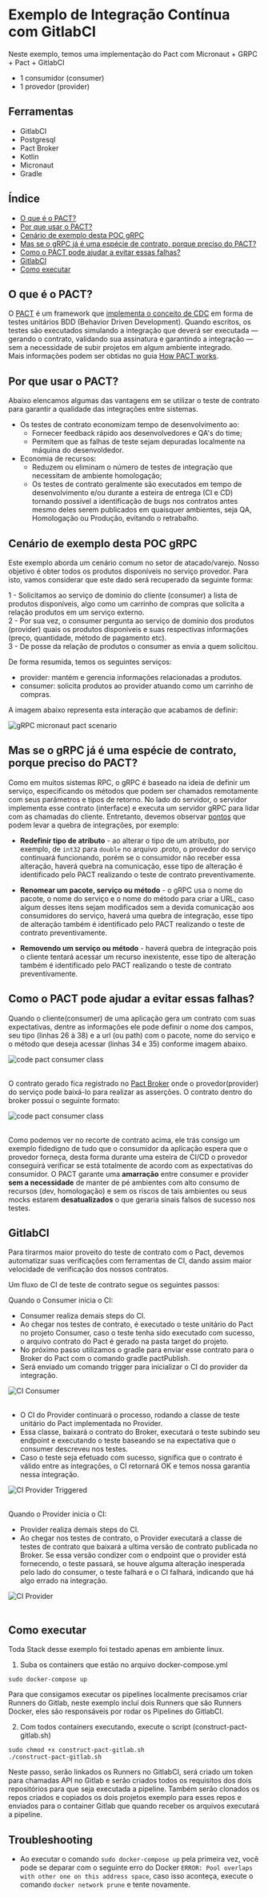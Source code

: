 # Exemplo de Integração Contínua com GitlabCI

Neste exemplo, temos uma implementação do Pact com Micronaut + GRPC + Pact + GitlabCI

- 1 consumidor (consumer)
- 1 provedor (provider)

## Ferramentas

- GitlabCI
- Postgresql
- Pact Broker
- Kotlin
- Micronaut
- Gradle

## Índice

<!--ts-->

- [O que é o PACT?](#O-que-é-o-PACT?)
- [Por que usar o PACT?](#Por-que-usar-o-PACT?)
- [Cenário de exemplo desta POC gRPC](#Cenário-de-exemplo-desta-POC-gRPC)
- [Mas se o gRPC já é uma espécie de contrato, porque preciso do PACT?](#Mas-se-o-gRPC-já-é-uma-espécie-de-contrato-porque-preciso-do-PACT?)
- [Como o PACT pode ajudar a evitar essas falhas?](#Como-o-PACT-pode-ajudar-a-evitar-essas-falhas?)
- [GitlabCI](#GitlabCI)
- [Como executar](#Como-executar)
<!--ts -->

## O que é o PACT?

O [PACT](https://docs.pact.io/) é um framework que [implementa o conceito de CDC](https://www.zup.com.br/blog/testes-de-contratos-com-pact-2-consumer-driven-contract) em forma de testes unitários BDD (Behavior Driven Development). Quando escritos, os testes são executados simulando a integração que deverá ser executada — gerando o contrato, validando sua assinatura e garantindo a integração — sem a necessidade de subir projetos em algum ambiente integrado.<br>
Mais informações podem ser obtidas no guia [How PACT works](https://pactflow.io/how-pact-works/?utm_source=ossdocs&utm_campaign=intro_animation#slide-1).

## Por que usar o PACT?

Abaixo elencamos algumas das vantagens em se utilizar o teste de contrato para garantir a qualidade das integrações entre sistemas.

<!--ts-->

- Os testes de contrato economizam tempo de desenvolvimento ao:
  - Fornecer feedback rápido aos desenvolvedores e QA's do time;
  - Permitem que as falhas de teste sejam depuradas localmente na máquina do
    desenvoldedor.
- Economia de recursos:
  - Reduzem ou eliminam o número de testes de integração que necessitam de ambiente
    homologação;
  - Os testes de contrato geralmente são executados em tempo de desenvolvimento e/ou durante a esteira de entrega (CI e CD) tornando possível a identificação de bugs nos contratos antes mesmo deles serem publicados em quaisquer ambientes, seja QA, Homologação ou Produção, evitando o retrabalho.
  <!--ts -->

## Cenário de exemplo desta POC gRPC

Este exemplo aborda um cenário comum no setor de atacado/varejo.
Nosso objetivo é obter todos os produtos disponíveis no serviço provedor.
Para isto, vamos considerar que este dado será recuperado da seguinte forma:

1 - Solicitamos ao serviço de dominio do cliente (consumer) a lista de produtos disponíveis,
algo como um carrinho de compras que solicita a relação produtos em um serviço externo. <br>
2 - Por sua vez, o consumer pergunta ao serviço de domínio dos produtos (provider) quais os
produtos disponíveis e suas respectivas informações (preço, quantidade, método de pagamento etc). <br>
3 - De posse da relação de produtos o consumer as envia a quem solicitou.

De forma resumida, temos os seguintes serviços:

- provider: mantém e gerencia informações relacionadas a produtos.
- consumer: solicita produtos ao provider atuando como um carrinho de compras.

A imagem abaixo representa esta interação que acabamos de definir:

<img src="../../../imgs/grpc-micronaut-scenario-general.png" alt="gRPC micronaut pact scenario"/>

## Mas se o gRPC já é uma espécie de contrato, porque preciso do PACT?

Como em muitos sistemas RPC, o gRPC é baseado na ideia de definir um serviço, especificando os métodos que podem ser chamados remotamente com seus parâmetros e tipos de retorno. No lado do servidor, o servidor implementa esse contrato (interface) e executa um servidor gRPC para lidar com as chamadas do cliente. Entretanto, devemos observar [pontos](https://docs.microsoft.com/pt-br/aspnet/core/grpc/versioning?view=aspnetcore-5.0) que podem levar a quebra de integrações, por exemplo:

- **Redefinir tipo de atributo** - ao alterar o tipo de um atributo, por exemplo, de `int32` para `double` no arquivo .proto, o provedor do serviço continuará funcionando, porém se o consumidor não receber essa alteração, haverá quebra na comunicação, esse tipo de alteração é identificado pelo PACT realizando o teste de contrato preventivamente.

- **Renomear um pacote, serviço ou método** - o gRPC usa o nome do pacote, o nome do serviço e o nome do método para criar a URL, caso algum desses itens sejam modificados sem a devida comunicação aos consumidores do serviço, haverá uma quebra de integração, esse tipo de alteração também é identificado pelo PACT realizando o teste de contrato preventivamente.

- **Removendo um serviço ou método** - haverá quebra de integração pois o cliente tentará acessar um recurso inexistente, esse tipo de alteração também é identificado pelo PACT realizando o teste de contrato preventivamente.

## Como o PACT pode ajudar a evitar essas falhas?

Quando o cliente(consumer) de uma aplicação gera um contrato com suas expectativas, dentre as informações ele pode definir o nome dos campos, seu tipo (linhas 26 à 38) e a url (ou path) com o pacote, nome do serviço e o método que deseja acessar (linhas 34 e 35) conforme imagem abaixo.

<img src="../../../imgs/pact-consumer-grpc-code.png" alt="code pact consumer class"/>
<br><br>

O contrato gerado fica registrado no [Pact Broker](https://docs.pact.io/pact_broker) onde o provedor(provider) do serviço pode baixá-lo para realizar as asserções. O contrato dentro do broker possui o seguinte formato:

<img src="../../../imgs/pact-contract-grpc-broker-view.png" alt="code pact consumer class"/>
<br><br>

Como podemos ver no recorte de contrato acima, ele trás consigo um exemplo fidedigno de tudo que o consumidor da aplicação espera que o provedor forneça, desta forma durante uma esteira de CI/CD o provedor conseguirá verificar se está totalmente de acordo com as expectativas do consumidor. O PACT garante uma **amarração** entre consumer e provider **sem a necessidade** de manter de pé ambientes com alto consumo de recursos (dev, homologação) e sem os riscos de tais ambientes ou seus mocks estarem **desatualizados** o que geraria sinais falsos de sucesso nos testes.

## GitlabCI

Para tirarmos maior proveito do teste de contrato com o Pact, devemos automatizar suas verificações com ferramentas de CI, dando assim maior velocidade de verificação dos nossos contratos.

Um fluxo de CI de teste de contrato segue os seguintes passos:

Quando o Consumer inicia o CI:

- Consumer realiza demais steps do CI.
- Ao chegar nos testes de contrato, é executado o teste unitário do Pact no projeto Consumer, caso o teste tenha sido executado com sucesso, o arquivo contrato do Pact é gerado na pasta target do projeto.
- No próximo passo utilizamos o gradle para enviar esse contrato para o Broker do Pact com o comando gradle pactPublish.
- Será enviado um comando trigger para inicializar o CI do provider da integração.

<img src="../../../imgs/ci-consumer.png" alt="CI Consumer"/>
<br><br>

- O CI do Provider continuará o processo, rodando a classe de teste unitário do Pact implementada no Provider.
- Essa classe, baixará o contrato do Broker, executará o teste subindo seu endpoint e executando o teste baseando se na expectativa que o consumer descreveu nos testes.
- Caso o teste seja efetuado com sucesso, significa que o contrato é válido entre as integrações, o CI retornará OK e temos nossa garantia nessa integração.

<img src="../../../imgs/ci-provider-triggered.png" alt="CI Provider Triggered"/>
<br><br>

Quando o Provider inicia o CI:

- Provider realiza demais steps do CI.
- Ao chegar nos testes de contrato, o Provider executará a classe de testes de contrato que baixará a ultima versão de contrato publicada no Broker. Se essa versão condizer com o endpoint que o provider está fornecendo, o teste passará, se houve alguma alteração inesperada pelo lado do consumer, o teste falhará e o CI falhará, indicando que há algo errado na integração.

<img src="../../../imgs/ci-provider.png" alt="CI Provider"/>
<br><br>

## Como executar

Toda Stack desse exemplo foi testado apenas em ambiente linux.

1. Suba os containers que estão no arquivo docker-compose.yml

```
sudo docker-compose up
```

Para que consigamos executar os pipelines localmente precisamos criar Runners do Gitlab, neste exemplo incluí dois Runners que são Runners Docker, eles são responsáveis por rodar os Pipelines do GitlabCI.

2. Com todos containers executando, execute o script (construct-pact-gitlab.sh)

```
sudo chmod +x construct-pact-gitlab.sh
./construct-pact-gitlab.sh
```

Neste passo, serão linkados os Runners no GitlabCI, será criado um token para chamadas API no Gitlab e serão criados todos os requisitos dos dois repositórios para que seja executada a pipeline. Também serão clonados os repos criados e copiados os dois projetos exemplo para esses repos e enviados para o container Gitlab que quando receber os arquivos executará a pipeline.

## Troubleshooting

- Ao executar o comando `sudo docker-compose up` pela primeira vez, você pode se deparar com o seguinte erro do Docker `ERROR: Pool overlaps with other one on this address space`, caso isso aconteça, execute o comando `docker network prune` e tente novamente.
